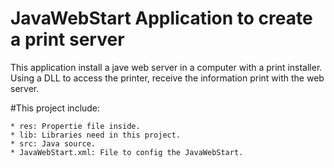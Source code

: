 # JavaWebStart Application to create a print server 

This application install a jave web server in a computer with a print installer. Using a DLL to access the printer, receive the information print with the web server.

#This project include:

	* res: Propertie file inside.
	* lib: Libraries need in this project.
	* src: Java source.
	* JavaWebStart.xml: File to config the JavaWebStart.

